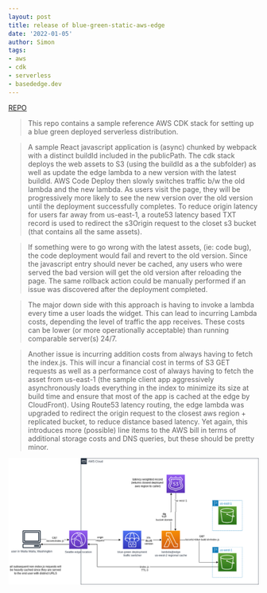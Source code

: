 ```yaml
---
layout: post
title: release of blue-green-static-aws-edge 
date: '2022-01-05'
author: Simon
tags:
- aws
- cdk
- serverless
- basededge.dev
---
```


[REPO](https://github.com/BASED-EDGE/blue-green-static-aws-edge)


>This repo contains a sample reference AWS CDK stack for setting up a blue green deployed serverless distribution.

>A sample React javascript application is (async) chunked by webpack with a distinct buildId included in the publicPath. The cdk stack deploys the web assets to S3 (using the buildId as a the subfolder) as well as update the edge lambda to a new version with the latest buildId. AWS Code Deploy then slowly switches traffic b/w the old lambda and the new lambda. As users visit the page, they will be progressively more likely to see the new version over the old version until the deployment successfully completes. To reduce origin latency for users far away from us-east-1, a route53 latency based TXT record is used to redirect the s3Origin request to the closet s3 bucket (that contains all the same assets).

>If something were to go wrong with the latest assets, (ie: code bug), the code deployment would fail and revert to the old version. Since the javascript entry should never be cached, any users who were served the bad version will get the old version after reloading the page. The same rollback action could be manually performed if an issue was discovered after the deployment completed.

>The major down side with this approach is having to invoke a lambda every time a user loads the widget. This can lead to incurring Lambda costs, depending the level of traffic the app receives. These costs can be lower (or more operationally acceptable) than running comparable server(s) 24/7.

>Another issue is incurring addition costs from always having to fetch the index.js. This will incur a financial cost in terms of S3 GET requests as well as a performance cost of always having to fetch the asset from us-east-1 (the sample client app aggressively asynchronously loads everything in the index to minimize its size at build time and ensure that most of the app is cached at the edge by CloudFront). Using Route53 latency routing, the edge lambda was upgraded to redirect the origin request to the closest aws region + replicated bucket, to reduce distance based latency. Yet again, this introduces more (possible) line items to the AWS bill in terms of additional storage costs and DNS queries, but these should be pretty minor.

![](/assets/blue-green-static-aws-edge.drawio.png)

